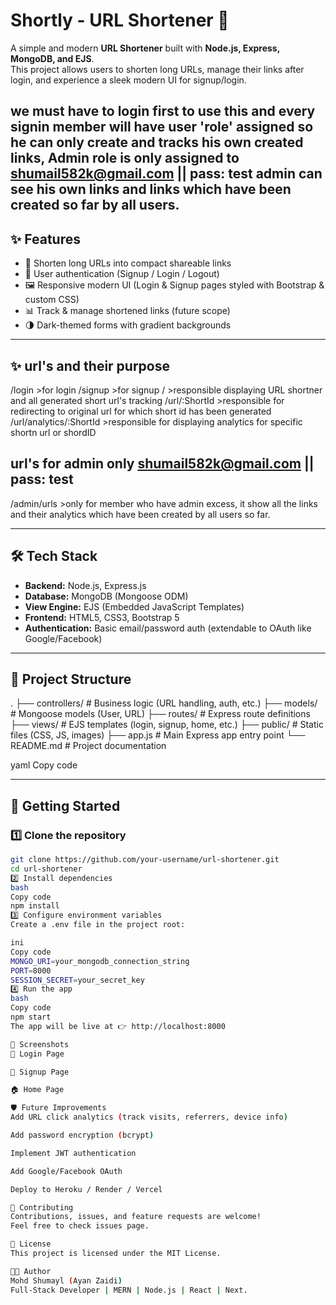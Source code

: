 # Shortly - URL Shortener 🚀

A simple and modern **URL Shortener** built with **Node.js, Express, MongoDB, and EJS**.  
This project allows users to shorten long URLs, manage their links after login, and experience a sleek modern UI for signup/login.

we must have to login first to use this
and every signin member will have user 'role' assigned so he can only create and tracks his own created links, Admin role is only assigned to shumail582k@gmail.com || pass: test
admin can see his own links and links which have been created so far by all users.
---

## ✨ Features
- 🔗 Shorten long URLs into compact shareable links
- 👤 User authentication (Signup / Login / Logout)
- 🖼️ Responsive modern UI (Login & Signup pages styled with Bootstrap & custom CSS)
- 📊 Track & manage shortened links (future scope)
- 🌗 Dark-themed forms with gradient backgrounds

---
## ✨ url's and their purpose
/login                    >for login
/signup                   >for signup
/                         >responsible displaying URL shortner and all generated short url's tracking
/url/:ShortId             >responsible for redirecting to original url for which short id has been generated 
/url/analytics/:ShortId   >responsible for displaying analytics for specific shortn url or shordID 

## url's for admin only shumail582k@gmail.com || pass: test
/admin/urls               >only for member who have admin excess, it show all the links and their analytics which have been created by all users so far.                         

---

## 🛠️ Tech Stack
- **Backend:** Node.js, Express.js
- **Database:** MongoDB (Mongoose ODM)
- **View Engine:** EJS (Embedded JavaScript Templates)
- **Frontend:** HTML5, CSS3, Bootstrap 5
- **Authentication:** Basic email/password auth (extendable to OAuth like Google/Facebook)

---

## 📂 Project Structure
.
├── controllers/ # Business logic (URL handling, auth, etc.)
├── models/ # Mongoose models (User, URL)
├── routes/ # Express route definitions
├── views/ # EJS templates (login, signup, home, etc.)
├── public/ # Static files (CSS, JS, images)
├── app.js # Main Express app entry point
└── README.md # Project documentation

yaml
Copy code

---

## 🚀 Getting Started

### 1️⃣ Clone the repository
```bash
git clone https://github.com/your-username/url-shortener.git
cd url-shortener
2️⃣ Install dependencies
bash
Copy code
npm install
3️⃣ Configure environment variables
Create a .env file in the project root:

ini
Copy code
MONGO_URI=your_mongodb_connection_string
PORT=8000
SESSION_SECRET=your_secret_key
4️⃣ Run the app
bash
Copy code
npm start
The app will be live at 👉 http://localhost:8000

📸 Screenshots
🔐 Login Page

📝 Signup Page

🏠 Home Page

🛡️ Future Improvements
Add URL click analytics (track visits, referrers, device info)

Add password encryption (bcrypt)

Implement JWT authentication

Add Google/Facebook OAuth

Deploy to Heroku / Render / Vercel

🤝 Contributing
Contributions, issues, and feature requests are welcome!
Feel free to check issues page.

📜 License
This project is licensed under the MIT License.

👨‍💻 Author
Mohd Shumayl (Ayan Zaidi)
Full-Stack Developer | MERN | Node.js | React | Next.